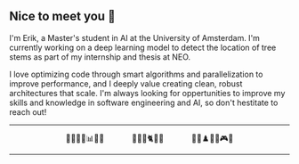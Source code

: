 ## Nice to meet you 👋

I'm Erik, a Master's student in AI at the University of Amsterdam. I'm currently working on a deep learning model to detect the location of tree stems as part of my internship and thesis at NEO.

I love optimizing code through smart algorithms and parallelization to improve performance, and I deeply value creating clean, robust architectures that scale. I'm always looking for oppertunities to improve my skills and knowledge in software engineering and AI, so don't hestitate to reach out!

---

<p align="center">
  👨‍💻🐍🐧📊🐙🤖
  &emsp;&emsp;&emsp;
  🌳🌊🌷🐈🌈🗻
  &emsp;&emsp;&emsp;
  🧗🏼♟️🎢🏓🎮🎶
</p>

---
